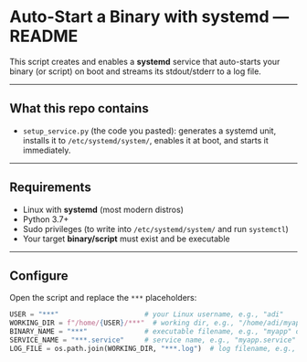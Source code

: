 # Auto-Start a Binary with systemd — README

This script creates and enables a **systemd** service that auto-starts your binary (or script) on boot and streams its stdout/stderr to a log file.

---

## What this repo contains

- `setup_service.py` (the code you pasted): generates a systemd unit, installs it to `/etc/systemd/system/`, enables it at boot, and starts it immediately.

---

## Requirements

- Linux with **systemd** (most modern distros)
- Python 3.7+
- Sudo privileges (to write into `/etc/systemd/system/` and run `systemctl`)
- Your target **binary/script** must exist and be executable

---

## Configure

Open the script and replace the `***` placeholders:

```python
USER = "***"                     # your Linux username, e.g., "adi"
WORKING_DIR = f"/home/{USER}/***"  # working dir, e.g., "/home/adi/myapp"
BINARY_NAME = "***"              # executable filename, e.g., "myapp" or "run.sh"
SERVICE_NAME = "***.service"     # service name, e.g., "myapp.service"
LOG_FILE = os.path.join(WORKING_DIR, "***.log")  # log filename, e.g., "myapp.log"
